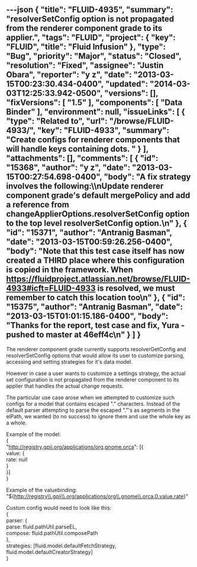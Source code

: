 ---json
{
  "title": "FLUID-4935",
  "summary": "resolverSetConfig option is not propagated from the renderer component grade to its applier.",
  "tags": "FLUID",
  "project": {
    "key": "FLUID",
    "title": "Fluid Infusion"
  },
  "type": "Bug",
  "priority": "Major",
  "status": "Closed",
  "resolution": "Fixed",
  "assignee": "Justin Obara",
  "reporter": "y z",
  "date": "2013-03-15T00:23:30.434-0400",
  "updated": "2014-03-03T12:25:33.942-0500",
  "versions": [],
  "fixVersions": [
    "1.5"
  ],
  "components": [
    "Data Binder"
  ],
  "environment": null,
  "issueLinks": [
    {
      "type": "Related to",
      "url": "/browse/FLUID-4933/",
      "key": "FLUID-4933",
      "summary": "Create configs for renderer components that will handle keys containing dots. "
    }
  ],
  "attachments": [],
  "comments": [
    {
      "id": "15368",
      "author": "y z",
      "date": "2013-03-15T00:27:54.698-0400",
      "body": "A fix strategy involves the following:\\\nUpdate renderer component grade's default mergePolicy and add a reference from changeApplierOptions.resolverSetConfig option to the top level resolverSetConfig option.\n"
    },
    {
      "id": "15371",
      "author": "Antranig Basman",
      "date": "2013-03-15T00:59:26.256-0400",
      "body": "Note that this test case itself has now created a THIRD place where this configuration is copied in the framework. When <https://fluidproject.atlassian.net/browse/FLUID-4933#icft=FLUID-4933> is resolved, we must remember to catch this location too\n"
    },
    {
      "id": "15375",
      "author": "Antranig Basman",
      "date": "2013-03-15T01:01:15.186-0400",
      "body": "Thanks for the report, test case and fix, Yura - pushed to master at 46eff4c\n"
    }
  ]
}
---
The renderer component grade currently supports resolverGetConfig and resolverSetConfig options that would allow its user to customize parsing, accessing and setting strategies for it's data model.

However in case a user wants to customize a settings strategy, the actual set configuration is not propagated from the renderer component to its applier that handles the actual change requests.

The particular use case arose when we attempted to customize such configs for a model that contains escaped "." characters. Instead of the default parser attempting to parse the escaped "."'s as segments in the elPath, we wanted (to no success) to ignore them and use the whole key as a whole.

Example of the model:\
{\
"<http://registry.gpii.org/applications/org.gnome.orca>": \[{\
value: {\
rate: null\
}\
}]\
}

Example of the valuebinding:\
"${[http://registry\\\\.gpii\\\\.org/applications/org\\\\.gnome\\\\.orca.0.value.rate](http://registry/.gpii/.org/applications/org/.gnome/.orca.0.value.rate)}"

Custom config would need to look like this:\
{\
parser: {\
parse: fluid.pathUtil.parseEL,\
compose: fluid.pathUtil.composePath\
},\
strategies: \[fluid.model.defaultFetchStrategy, fluid.model.defaultCreatorStrategy]\
}

        